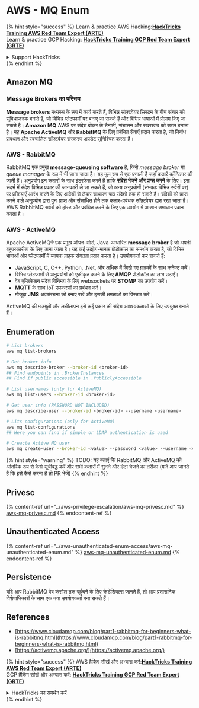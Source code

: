 # AWS - MQ Enum

{% hint style="success" %}
Learn & practice AWS Hacking:<img src="../../../.gitbook/assets/image (1) (1) (1) (1).png" alt="" data-size="line">[**HackTricks Training AWS Red Team Expert (ARTE)**](https://training.hacktricks.xyz/courses/arte)<img src="../../../.gitbook/assets/image (1) (1) (1) (1).png" alt="" data-size="line">\
Learn & practice GCP Hacking: <img src="../../../.gitbook/assets/image (2) (1).png" alt="" data-size="line">[**HackTricks Training GCP Red Team Expert (GRTE)**<img src="../../../.gitbook/assets/image (2) (1).png" alt="" data-size="line">](https://training.hacktricks.xyz/courses/grte)

<details>

<summary>Support HackTricks</summary>

* Check the [**subscription plans**](https://github.com/sponsors/carlospolop)!
* **Join the** 💬 [**Discord group**](https://discord.gg/hRep4RUj7f) or the [**telegram group**](https://t.me/peass) or **follow** us on **Twitter** 🐦 [**@hacktricks\_live**](https://twitter.com/hacktricks_live)**.**
* **Share hacking tricks by submitting PRs to the** [**HackTricks**](https://github.com/carlospolop/hacktricks) and [**HackTricks Cloud**](https://github.com/carlospolop/hacktricks-cloud) github repos.

</details>
{% endhint %}

## Amazon MQ

### Message Brokers का परिचय

**Message brokers** मध्यस्थ के रूप में कार्य करते हैं, विभिन्न सॉफ़्टवेयर सिस्टम के बीच संचार को सुविधाजनक बनाते हैं, जो विभिन्न प्लेटफार्मों पर बनाए जा सकते हैं और विभिन्न भाषाओं में प्रोग्राम किए जा सकते हैं। **Amazon MQ** AWS पर संदेश ब्रोकर के तैनाती, संचालन और रखरखाव को सरल बनाता है। यह **Apache ActiveMQ** और **RabbitMQ** के लिए प्रबंधित सेवाएँ प्रदान करता है, जो निर्बाध प्रावधान और स्वचालित सॉफ़्टवेयर संस्करण अपडेट सुनिश्चित करता है।

### AWS - RabbitMQ

RabbitMQ एक प्रमुख **message-queueing software** है, जिसे _message broker_ या _queue manager_ के रूप में भी जाना जाता है। यह मूल रूप से एक प्रणाली है जहाँ कतारें कॉन्फ़िगर की जाती हैं। अनुप्रयोग इन कतारों के साथ इंटरफेस करते हैं ताकि **संदेश भेजने और प्राप्त करने** के लिए। इस संदर्भ में संदेश विभिन्न प्रकार की जानकारी ले जा सकते हैं, जो अन्य अनुप्रयोगों (संभवतः विभिन्न सर्वरों पर) पर प्रक्रियाएँ आरंभ करने के लिए आदेशों से लेकर साधारण पाठ संदेशों तक हो सकते हैं। संदेशों को प्राप्त करने वाले अनुप्रयोग द्वारा पुनः प्राप्त और संसाधित होने तक कतार-प्रबंधक सॉफ़्टवेयर द्वारा रखा जाता है। AWS RabbitMQ सर्वरों को होस्ट और प्रबंधित करने के लिए एक उपयोग में आसान समाधान प्रदान करता है।

### AWS - ActiveMQ

Apache ActiveMQ® एक प्रमुख ओपन-सोर्स, Java-आधारित **message broker** है जो अपनी बहुपरकारीता के लिए जाना जाता है। यह कई उद्योग-मानक प्रोटोकॉल का समर्थन करता है, जो विभिन्न भाषाओं और प्लेटफार्मों में व्यापक ग्राहक संगतता प्रदान करता है। उपयोगकर्ता कर सकते हैं:

* JavaScript, C, C++, Python, .Net, और अधिक में लिखे गए ग्राहकों के साथ कनेक्ट करें।
* विभिन्न प्लेटफार्मों से अनुप्रयोगों को एकीकृत करने के लिए **AMQP** प्रोटोकॉल का लाभ उठाएँ।
* वेब एप्लिकेशन संदेश विनिमय के लिए websockets पर **STOMP** का उपयोग करें।
* **MQTT** के साथ IoT उपकरणों का प्रबंधन करें।
* मौजूदा **JMS** अवसंरचना को बनाए रखें और इसकी क्षमताओं का विस्तार करें।

ActiveMQ की मजबूती और लचीलापन इसे कई प्रकार की संदेश आवश्यकताओं के लिए उपयुक्त बनाते हैं।

## Enumeration
```bash
# List brokers
aws mq list-brokers

# Get broker info
aws mq describe-broker --broker-id <broker-id>
## Find endpoints in .BrokerInstances
## Find if public accessible in .PubliclyAccessible

# List usernames (only for ActiveMQ)
aws mq list-users --broker-id <broker-id>

# Get user info (PASSWORD NOT INCLUDED)
aws mq describe-user --broker-id <broker-id> --username <username>

# Lits configurations (only for ActiveMQ)
aws mq list-configurations
## Here you can find if simple or LDAP authentication is used

# Creacte Active MQ user
aws mq create-user --broker-id <value> --password <value> --username <value> --console-access
```
{% hint style="warning" %}
TODO: यह बताएं कि RabbitMQ और ActiveMQ को आंतरिक रूप से कैसे सूचीबद्ध करें और सभी कतारों में सुनने और डेटा भेजने का तरीका (यदि आप जानते हैं कि इसे कैसे करना है तो PR भेजें)
{% endhint %}

## Privesc

{% content-ref url="../aws-privilege-escalation/aws-mq-privesc.md" %}
[aws-mq-privesc.md](../aws-privilege-escalation/aws-mq-privesc.md)
{% endcontent-ref %}

## Unauthenticated Access

{% content-ref url="../aws-unauthenticated-enum-access/aws-mq-unauthenticated-enum.md" %}
[aws-mq-unauthenticated-enum.md](../aws-unauthenticated-enum-access/aws-mq-unauthenticated-enum.md)
{% endcontent-ref %}

## Persistence

यदि आप RabbitMQ वेब कंसोल तक पहुँचने के लिए क्रेडेंशियल्स जानते हैं, तो आप प्रशासनिक विशेषाधिकारों के साथ एक नया उपयोगकर्ता बना सकते हैं।

## References

* [https://www.cloudamqp.com/blog/part1-rabbitmq-for-beginners-what-is-rabbitmq.html](https://www.cloudamqp.com/blog/part1-rabbitmq-for-beginners-what-is-rabbitmq.html)
* [https://activemq.apache.org/](https://activemq.apache.org/)

{% hint style="success" %}
AWS हैकिंग सीखें और अभ्यास करें:<img src="../../../.gitbook/assets/image (1) (1) (1) (1).png" alt="" data-size="line">[**HackTricks Training AWS Red Team Expert (ARTE)**](https://training.hacktricks.xyz/courses/arte)<img src="../../../.gitbook/assets/image (1) (1) (1) (1).png" alt="" data-size="line">\
GCP हैकिंग सीखें और अभ्यास करें: <img src="../../../.gitbook/assets/image (2) (1).png" alt="" data-size="line">[**HackTricks Training GCP Red Team Expert (GRTE)**<img src="../../../.gitbook/assets/image (2) (1).png" alt="" data-size="line">](https://training.hacktricks.xyz/courses/grte)

<details>

<summary>HackTricks का समर्थन करें</summary>

* [**सदस्यता योजनाएँ**](https://github.com/sponsors/carlospolop) देखें!
* **💬 [**Discord समूह**](https://discord.gg/hRep4RUj7f) या [**telegram समूह**](https://t.me/peass) में शामिल हों या **Twitter** 🐦 [**@hacktricks\_live**](https://twitter.com/hacktricks_live)** पर हमें फॉलो करें।**
* **हैकिंग ट्रिक्स साझा करें और [**HackTricks**](https://github.com/carlospolop/hacktricks) और [**HackTricks Cloud**](https://github.com/carlospolop/hacktricks-cloud) गिटहब रिपोजिटरी में PR सबमिट करें।**

</details>
{% endhint %}
